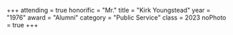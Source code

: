 +++
attending = true
honorific = "Mr."
title     = "Kirk Youngstead"
year      = "1976"
award     = "Alumni"
category  = "Public Service"
class     = 2023
noPhoto   = true
+++
